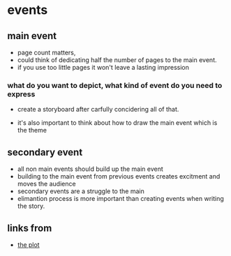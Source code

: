 # events

## main event
- page count matters,
- could think of dedicating half the number of pages
  to the main event.
- if you use too little pages it won't leave a lasting impression

### what do you want to depict, what kind of event do you need to express
- create a storyboard after carfully concidering all of that.

- it's also important to think about how to draw 
  the main event which is the theme

## secondary event
- all non main events should build up the main event
- building to the main event from previous events
  creates excitment and moves the audience
- secondary events are a struggle to the main
- elimantion process is more important than creating events
  when writing the story.


##  links from
- [the plot](the-plot.md)